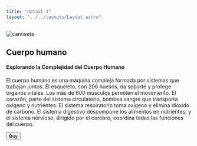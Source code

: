 ```yaml
---
title: "detail-1"
layout: "../../layouts/Layout.astro"
---
```


<section transition:animate="slide"  class='flex gap-7 justify-center items-center flex-wrap text-white px-8% py-20'>
   <img class='rounded-xl' src="/images/img1.webp" alt="camiseta" />
   <div class='flex flex-col gap-4'>
   <h2 class='text-transparent bg-clip-text bg-gradient-to-br from-indigo-600 from-10% via-primary via-30% to-green-600 font-semibold'>Cuerpo humano</h2>
   <h4>Explorando la Complejidad del Cuerpo Humano</h4>
   <p class='max-w-md'> El cuerpo humano es una máquina compleja formada por sistemas que trabajan juntos. El esqueleto, con 206 huesos, da soporte y protege órganos vitales. Los más de 600 músculos permiten el movimiento. El corazón, parte del sistema circulatorio, bombea sangre que transporta oxígeno y nutrientes. El sistema respiratorio toma oxígeno y elimina dióxido de carbono. El sistema digestivo descompone los alimentos en nutrientes, y el sistema nervioso, dirigido por el cerebro, coordina todas las funciones del cuerpo.</p>
<button class='w-20 h-7 border-gray-50 border-2 rounded-md flex justify-center items-center hover:bg-blue-900 transition'>Buy</button>

   </div>
</section>

<style>
   section{
      width:100%;
      min-height: calc(100vh - 52px)
   }

</style>
